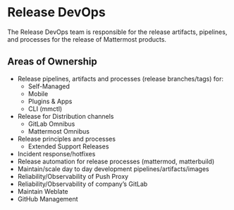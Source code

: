 # Release DevOps

The Release DevOps team is responsible for the release artifacts, pipelines, and processes for the release of Mattermost products. 

## Areas of Ownership

- Release pipelines, artifacts and processes (release branches/tags) for:
  - Self-Managed
  - Mobile
  - Plugins & Apps
  - CLI (mmctl)
- Release for Distribution channels
  - GitLab Omnibus
  - Mattermost Omnibus
- Release principles and processes
  - Extended Support Releases
- Incident response/hotfixes
- Release automation for release processes (mattermod, matterbuild)
- Maintain/scale day to day development pipelines/artifacts/images
- Reliability/Observability of Push Proxy
- Reliability/Observability of company’s GitLab
- Maintain Weblate
- GitHub Management
